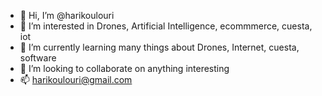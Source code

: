 

- 👋 Hi, I’m @harikoulouri
- 👀 I’m interested in Drones, Artificial Intelligence, ecommmerce, cuesta, iot
- 🌱 I’m currently learning many things about Drones, Internet, cuesta, software
- 💞️ I’m looking to collaborate on anything interesting
- 📫 harikoulouri@gmail.com

<!---
harikoulouri/harikoulouri is a ✨ special ✨ repository because its `README.md` (this file) appears on your GitHub profile.
You can click the Preview link to take a look at your changes.
--->

